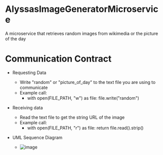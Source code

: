 # AlyssasImageGeneratorMicroservice
A microservice that retrieves random images from wikimedia or the picture of the day

# Communication Contract
* Requesting Data
  * Write "random" or "picture_of_day" to the text file you are using to communicate
  * Example call:
    * with open(FILE_PATH, "w") as file:
        file.write("random")

* Receiving data
  * Read the text file to get the string URL of the image
  * Example call:
    * with open(FILE_PATH, "r") as file:
        return file.read().strip()

* UML Sequence Diagram
  * ![image](https://github.com/user-attachments/assets/ba3bfb9a-c41b-4bb6-9c9f-43728824bddc)
 
